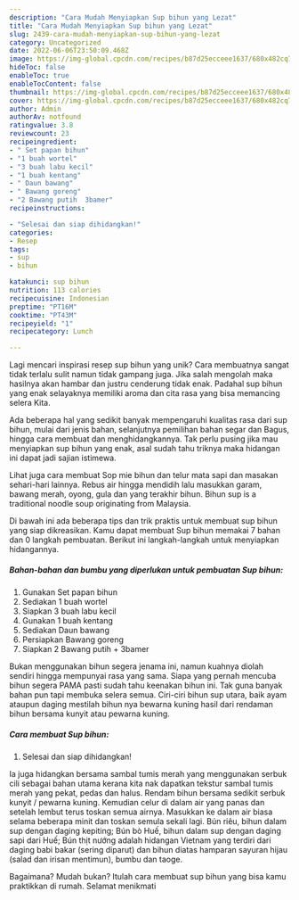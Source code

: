 ```yaml
---
description: "Cara Mudah Menyiapkan Sup bihun yang Lezat"
title: "Cara Mudah Menyiapkan Sup bihun yang Lezat"
slug: 2439-cara-mudah-menyiapkan-sup-bihun-yang-lezat
category: Uncategorized
date: 2022-06-06T23:50:09.468Z
image: https://img-global.cpcdn.com/recipes/b87d25ecceee1637/680x482cq70/sup-bihun-foto-resep-utama.jpg
hideToc: false
enableToc: true
enableTocContent: false
thumbnail: https://img-global.cpcdn.com/recipes/b87d25ecceee1637/680x482cq70/sup-bihun-foto-resep-utama.jpg
cover: https://img-global.cpcdn.com/recipes/b87d25ecceee1637/680x482cq70/sup-bihun-foto-resep-utama.jpg
author: Admin
authorAv: notfound
ratingvalue: 3.8
reviewcount: 23
recipeingredient:
- " Set papan bihun"
- "1 buah wortel"
- "3 buah labu kecil"
- "1 buah kentang"
- " Daun bawang"
- " Bawang goreng"
- "2 Bawang putih  3bamer"
recipeinstructions:

- "Selesai dan siap dihidangkan!"
categories:
- Resep
tags:
- sup
- bihun

katakunci: sup bihun 
nutrition: 113 calories
recipecuisine: Indonesian
preptime: "PT16M"
cooktime: "PT43M"
recipeyield: "1"
recipecategory: Lunch

---
```





Lagi mencari inspirasi resep sup bihun yang unik? Cara membuatnya sangat tidak terlalu sulit namun tidak gampang juga. Jika salah mengolah maka hasilnya akan hambar dan justru cenderung tidak enak. Padahal sup bihun yang enak selayaknya memiliki aroma dan cita rasa yang bisa memancing selera Kita.





Ada beberapa hal yang sedikit banyak mempengaruhi kualitas rasa dari sup bihun, mulai dari jenis bahan, selanjutnya pemilihan bahan segar dan Bagus, hingga cara membuat dan menghidangkannya. Tak perlu pusing jika mau menyiapkan sup bihun yang enak,      asal sudah tahu triknya maka hidangan ini dapat jadi sajian istimewa.














Lihat juga cara membuat Sop mie bihun dan telur mata sapi dan masakan sehari-hari lainnya. Rebus air hingga mendidih lalu masukkan garam, bawang merah, oyong, gula dan yang terakhir bihun. Bihun sup is a traditional noodle soup originating from Malaysia.






Di bawah ini ada beberapa tips dan trik praktis untuk membuat sup bihun yang siap dikreasikan. Kamu dapat membuat Sup bihun memakai 7 bahan dan 0 langkah pembuatan. Berikut ini langkah-langkah untuk menyiapkan hidangannya.

<!--inarticleads1-->

##### Bahan-bahan dan bumbu yang diperlukan untuk pembuatan Sup bihun:

1. Gunakan  Set papan bihun
1. Sediakan 1 buah wortel
1. Siapkan 3 buah labu kecil
1. Gunakan 1 buah kentang
1. Sediakan  Daun bawang
1. Persiapkan  Bawang goreng
1. Siapkan 2 Bawang putih + 3bamer


Bukan menggunakan bihun segera jenama ini, namun kuahnya diolah sendiri hingga mempunyai rasa yang sama. Siapa yang pernah mencuba bihun segera PAMA pasti sudah tahu keenakan bihun ini. Tak guna banyak bahan pun tapi membuka selera semua. Ciri-ciri bihun sup utara, baik ayam ataupun daging mestilah bihun nya bewarna kuning hasil dari rendaman bihun bersama kunyit atau pewarna kuning. 

<!--inarticleads2-->

##### Cara membuat Sup bihun:


1. Selesai dan siap dihidangkan!

Ia juga hidangkan bersama sambal tumis merah yang menggunakan serbuk cili sebagai bahan utama kerana kita nak dapatkan tekstur sambal tumis merah yang pekat, pedas dan halus. Rendam bihun bersama sedikit serbuk kunyit / pewarna kuning. Kemudian celur di dalam air yang panas dan setelah lembut terus toskan semua airnya. Masukkan ke dalam air biasa selama beberapa minit dan toskan semula sekali lagi. Bún riêu, bihun dalam sup dengan daging kepiting; Bún bò Huế, bihun dalam sup dengan daging sapi dari Huế; Bún thịt nướng adalah hidangan Vietnam yang terdiri dari daging babi bakar (sering diparut) dan bihun diatas hamparan sayuran hijau (salad dan irisan mentimun), bumbu dan taoge. 

Bagaimana? Mudah bukan? Itulah cara membuat sup bihun yang bisa kamu praktikkan di rumah. Selamat menikmati
